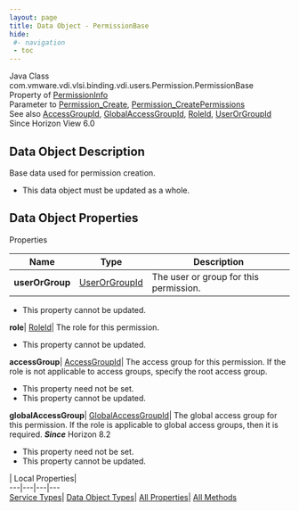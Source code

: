 ```yaml
---
layout: page
title: Data Object - PermissionBase
hide:
 #- navigation
 - toc
---
```






Java Class
    com.vmware.vdi.vlsi.binding.vdi.users.Permission.PermissionBase  
Property of
     [PermissionInfo](vdi.users.Permission.PermissionInfo.md#field_detail)  
Parameter to
     [Permission_Create](vdi.users.Permission.md#create), [Permission_CreatePermissions](vdi.users.Permission.md#createPermissions)  
See also
     [AccessGroupId](vdi.entity.AccessGroupId.md), [GlobalAccessGroupId](vdi.entity.GlobalAccessGroupId.md), [RoleId](vdi.entity.RoleId.md), [UserOrGroupId](vdi.entity.UserOrGroupId.md)  
Since 
    Horizon View 6.0

## Data Object Description 

Base data used for permission creation. 

  * This data object must be updated as a whole.



## Data Object Properties

Properties

Name |  Type |  Description   
---|---|---  
**userOrGroup**| [UserOrGroupId](vdi.entity.UserOrGroupId.md)|  The user or group for this permission.   


 * This property cannot be updated.

  
**role**| [RoleId](vdi.entity.RoleId.md)|  The role for this permission.   


 * This property cannot be updated.

  
**accessGroup**| [AccessGroupId](vdi.entity.AccessGroupId.md)|  The access group for this permission. If the role is not applicable to access groups, specify the root access group.   


 * This property need not be set.
 * This property cannot be updated.

  
**globalAccessGroup**| [GlobalAccessGroupId](vdi.entity.GlobalAccessGroupId.md)|  The global access group for this permission. If the role is applicable to global access groups, then it is required.  **_Since_** Horizon 8.2  


 * This property need not be set.
 * This property cannot be updated.

  
  
  
 | Local Properties|   
---|---|---|---  
[Service Types](index-mo_types.md)| [Data Object Types](index-do_types.md)| [All Properties](index-properties.md)| [All Methods](index-methods.md)  
  
  

